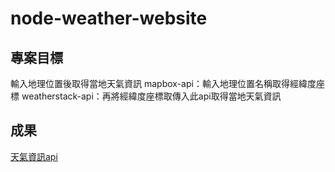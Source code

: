 # node-weather-website

## 專案目標
輸入地理位置後取得當地天氣資訊
mapbox-api：輸入地理位置名稱取得經緯度座標
weatherstack-api：再將經緯度座標取傳入此api取得當地天氣資訊
## 成果
[天氣資訊api](https://billhuang-weather-application.herokuapp.com)
